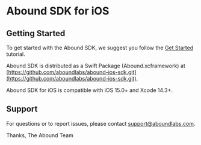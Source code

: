 Abound SDK for iOS
==================

## Getting Started

To get started with the Abound SDK, we suggest you follow the [Get Started](https://developer.aboundlabs.com/get-started/) tutorial.

Abound SDK is distributed as a Swift Package (Abound.xcframework) at [https://github.com/aboundlabs/abound-ios-sdk.git](https://github.com/aboundlabs/abound-ios-sdk.git).

Abound SDK for iOS is compatible with iOS 15.0+ and Xcode 14.3+.

## Support

For questions or to report issues, please contact [support@aboundlabs.com](mailto:support@aboundlabs.com).

Thanks,
The Abound Team